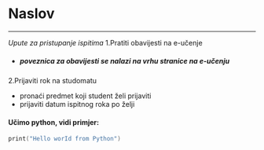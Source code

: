 # Naslov
---
*Upute za pristupanje ispitima*
1.Pratiti obavijesti na e-učenje
- ##### poveznica za obavijesti se nalazi na vrhu stranice na e-učenju
2.Prijaviti rok na studomatu
- pronaći predmet koji student želi prijaviti
- prijaviti datum ispitnog roka po želji


#### Učimo python, vidi primjer:
```cpp
print("Hello worId from Python")
```
